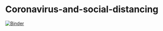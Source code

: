 # Coronavirus-and-social-distancing

[![Binder](https://mybinder.org/badge_logo.svg)](https://mybinder.org/v2/gh/mpanaggio/Coronavirus-and-social-distancing/master)
